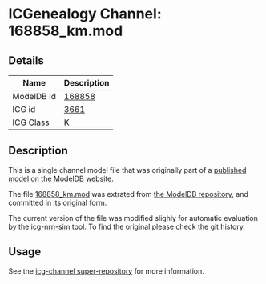 # ICGenealogy Channel: 168858\_km.mod

## Details

Name | Description
---- | -----------
ModelDB id | [168858](http://senselab.med.yale.edu/ModelDB/ShowModel.cshtml?model=168858)
ICG id | [3661](http://icg.neurotheory.ox.ac.uk/channels/1/3661)
ICG Class | [K](http://icg.neurotheory.ox.ac.uk/channels/1)

## Description

This is a single channel model file that was originally part of a [published model on the ModelDB website](http://senselab.med.yale.edu/mModelDB/ShowModel.cshtml?model=168858).


The file [168858\_km.mod](168858_km.mod) was extrated from [the ModelDB repository](http://senselab.med.yale.edu/ModelDB/ShowModel.cshtml?model=168858), and committed in its original form.

The current version of the file was modified slighly for automatic evaluation by the [icg-nrn-sim](https://github.com/icgenealogy/icg-nrn-sim) tool. To find the original please check the git history.


## Usage

See the [icg-channel super-repository](https://github.com/icgenealogy/icg-channels) for more information.